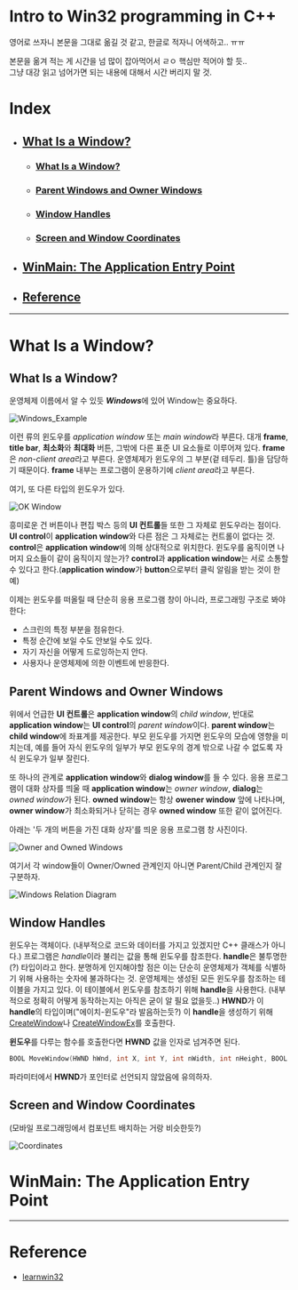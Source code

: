 ﻿# Intro to Win32 programming in C++

영어로 쓰자니 본문을 그대로 옮길 것 같고, 한글로 적자니 어색하고.. ㅠㅠ

본문을 옮겨 적는 게 시간을 넘 많이 잡아먹어서 ㄹㅇ 핵심만 적어야 할 듯..  
그냥 대강 읽고 넘어가면 되는 내용에 대해서 시간 버리지 말 것.


# Index

* ## [What Is a Window?](#what-is-a-window?-1)
    * ### [What Is a Window?](#what-is-a-window?-2)
	* ### [Parent Windows and Owner Windows](#parent-windows-and-owner-windows-1)
	* ### [Window Handles](#window-handles-1)
	* ### [Screen and Window Coordinates](#screen-and-window-coordinates-1)

* ## [WinMain: The Application Entry Point](#winmain--the-application-entry-point-1)


* ## [Reference](#reference-1)

---

# What Is a Window?

## What Is a Window?

운영체제 이름에서 알 수 있듯 ***Windows***에 있어 Window는 중요하다.

![Windows_Example](https://learn.microsoft.com/en-us/windows/win32/learnwin32/images/window01.png)

이런 류의 윈도우를 *application window* 또는 *main window*라 부른다.
대개 **frame**, **title bar**, **최소화**와 **최대화** 버튼, 그밖에 다른 표준 UI 요소들로 이루어져 있다.
**frame**은 *non-client area*라고 부른다. 운영체제가 윈도우의 그 부분(겉 테두리. 틀)을 담당하기 때문이다.
**frame** 내부는 프로그램이 운용하기에 *client area*라고 부른다.

여기, 또 다른 타입의 윈도우가 있다.

![OK Window](https://learn.microsoft.com/en-us/windows/win32/learnwin32/images/window02.png)

흥미로운 건 버튼이나 편집 박스 등의 **UI 컨트롤**들 또한 그 자체로 윈도우라는 점이다.
**UI control**이 **application window**와 다른 점은 그 자체로는 컨트롤이 없다는 것.
**control**은 **application window**에 의해 상대적으로 위치한다. 윈도우를 움직이면 나머지 요소들이 같이 움직이지 않는가?
**control**과 **application window**는 서로 소통할 수 있다고 한다.(**application window**가 **button**으로부터 클릭 알림을 받는 것이 한 예)

이제는 윈도우를 떠올릴 때 단순히 응용 프로그램 창이 아니라, 프로그래밍 구조로 봐야 한다:

* 스크린의 특정 부분을 점유한다.
* 특정 순간에 보일 수도 안보일 수도 있다.
* 자기 자신을 어떻게 드로잉하는지 안다.
* 사용자나 운영체제에 의한 이벤트에 반응한다.


## Parent Windows and Owner Windows

위에서 언급한 **UI 컨트롤**은 **application window**의 *child window*,
반대로 **application window**는 **UI control**의 *parent window*이다.
**parent window**는 **child window**에 좌표계를 제공한다. 부모 윈도우를 가지면 윈도우의 모습에 영향을 미치는데,
예를 들어 자식 윈도우의 일부가 부모 윈도우의 경계 밖으로 나갈 수 없도록 자식 윈도우가 일부 잘린다.

또 하나의 관계로 **application window**와 **dialog window**를 들 수 있다.
응용 프로그램이 대화 상자를 띄울 때 **application window**는 *owner window*, **dialog**는 *owned window*가 된다.
**owned window**는 항상 **owener window** 앞에 나타나며, **owner window**가 최소화되거나 닫히는 경우 **owned window** 또한 같이 없어진다.

아래는 '두 개의 버튼을 가진 대화 상자'를 띄운 응용 프로그램 창 사진이다.

![Owner and Owned Windows](https://learn.microsoft.com/en-us/windows/win32/learnwin32/images/window03.png)

여기서 각 window들이 Owner/Owned 관계인지 아니면 Parent/Child 관계인지 잘 구분하자.

![Windows Relation Diagram](https://learn.microsoft.com/en-us/windows/win32/learnwin32/images/window04.png)


## Window Handles

윈도우는 객체이다. (내부적으로 코드와 데이터를 가지고 있겠지만 C++ 클래스가 아니다.)
프로그램은 *handle*이라 불리는 값을 통해 윈도우를 참조한다. **handle**은 불투명한(?) 타입이라고 한다.
분명하게 인지해야할 점은 이는 단순히 운영체제가 객체를 식별하기 위해 사용하는 숫자에 불과하다는 것.
운영체제는 생성된 모든 윈도우를 참조하는 테이블을 가지고 있다. 이 테이블에서 윈도우를 참조하기 위해 **handle**을 사용한다.
(내부적으로 정확히 어떻게 동작하는지는 아직은 굳이 알 필요 없을듯..)
**HWND**가 이 **handle**의 타입이며("에이치-윈도우"라 발음하는듯?)
이 **handle**을 생성하기 위해 [CreateWindow](https://learn.microsoft.com/en-us/windows/win32/directshow/cbasewindow-docreatewindow)나 [CreateWindowEx](https://learn.microsoft.com/en-us/windows/win32/api/winuser/nf-winuser-createwindowexa)를 호출한다.

**윈도우**를 다루는 함수를 호출한다면 **HWND** 값을 인자로 넘겨주면 된다.

```c++
BOOL MoveWindow(HWND hWnd, int X, int Y, int nWidth, int nHeight, BOOL bRepaint);
```

파라미터에서 **HWND**가 포인터로 선언되지 않았음에 유의하자. 


## Screen and Window Coordinates


(모바일 프로그래밍에서 컴포넌트 배치하는 거랑 비슷한듯?)

![Coordinates](https://learn.microsoft.com/en-us/windows/win32/learnwin32/images/coordinates01.png)



# WinMain: The Application Entry Point

---

# Reference

* [learnwin32](https://learn.microsoft.com/en-us/windows/win32/learnwin32/learn-to-program-for-windows)